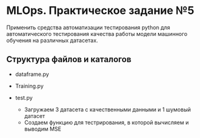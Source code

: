 # MLOps. Практическое задание №5

Применить средства автоматизации тестирования python для автоматического тестирования качества работы модели машинного обучения на различных датасетах.

## Структура файлов и каталогов

- dataframe.py

- Training.py
   
- test.py   
   - Загружаем 3 датасета с качественными данными и  1 шумовый датасет
   - Создаем функцию для тестрирования, в которой вычисляем и выводим MSE

